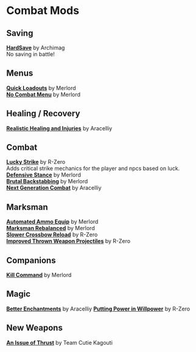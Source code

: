 # Combat Mods

## Saving
[**HardSave**](https://www.nexusmods.com/morrowind/mods/47170) by Archimag  
No saving in battle!

## Menus
[**Quick Loadouts**](https://www.nexusmods.com/morrowind/mods/46708) by Merlord  
[**No Combat Menu**](https://www.nexusmods.com/morrowind/mods/46732) by Merlord  

## Healing / Recovery
[**Realistic Healing and Injuries**](https://www.nexusmods.com/morrowind/mods/47084) by Aracelliy  

## Combat
[**Lucky Strike**](https://www.nexusmods.com/morrowind/mods/45765?tab=description) by R-Zero  
Adds critical strike mechanics for the player and npcs based on luck.
[**Defensive Stance**](https://www.nexusmods.com/morrowind/mods/46845) by Merlord  
[**Brutal Backstabbing**](https://www.nexusmods.com/morrowind/mods/45890) by Merlord  
[**Next Generation Combat**](https://www.nexusmods.com/morrowind/mods/46993) by Aracelliy  

## Marksman
[**Automated Ammo Equip**](https://www.nexusmods.com/morrowind/mods/45845) by Merlord  
[**Marksman Rebalanced**](https://www.nexusmods.com/morrowind/mods/46715) by Merlord  
[**Slower Crossbow Reload**](https://www.nexusmods.com/morrowind/mods/44757) by R-Zero  
[**Improved Thrown Weapon Projectiles**](https://www.nexusmods.com/morrowind/mods/44763) by R-Zero  

## Companions
[**Kill Command**](https://www.nexusmods.com/morrowind/mods/46723) by Merlord  

## Magic
[**Better Enchantments**](https://www.nexusmods.com/morrowind/mods/47136) by Aracelliy
[**Putting Power in Willpower**](https://www.nexusmods.com/morrowind/mods/45742) by R-Zero  

## New Weapons
[**An Issue of Thrust**](https://www.nexusmods.com/morrowind/mods/44650) by Team Cutie Kagouti  
